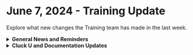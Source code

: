 # June 7, 2024 - Training Update

Explore what new changes the Training team has made in the last week.

<details>

<summary><strong>General News and Reminders</strong></summary>

* **SHOUT OUT** to Josh, Christian, Jamie, Dean, Adam, and our very own Ben (Ben WITH PERFECT SCORES!)  for successfully taking our [Broken link](broken-reference "mention") Exam, and collecting your prestigious **Certified Rewster** badge in Discord. &#x20;
* **REMINDER**: [Sign up for the Office Hours](https://calendly.com/cluck-u/office-hours?) and the[ ROC AMA](https://calendly.com/cluck-u/roc-ama) to work through any questions you have during and after training!
* **FLOW REMINDER**: The Week of June 17th, the 200s Live Trainings, Fast Track Onboardings, Office Hours, and the ROC AMA will be paused. However, Clea's got your back with some 100 series Training!&#x20;

![](<../../../.gitbook/assets/Clea (5).png>)

* Join us in our [Cluck-U Discord channel](https://discord.com/channels/936789089703845988/1121465945295167588) if you have any questions, comments, or concerns!

</details>

<details>

<summary><strong>Cluck U and Documentation Updates</strong></summary>

**What's New at Cluck University?**

* We'd love to get your feedback on our Training and Documentation! [Please fill out this form to let us know how we can improve](https://app.sli.do/event/m8C3AjPUnuDgpkVDmPsQL3)!
* As a reminder, you can make training and documentation requests at [https://rewst.canny.io/](https://rewst.canny.io/)
* Reminder that Rewst 200 videos for [201 - 203 are available here](broken-reference)!

**New & Updated Pages:**

* The [..](../../../ "mention") page has been updated thanks to the effort of Tricia Timney!
* [google-workspace-admin-sdk-integration-setup.md](../../../documentation/configuration/integrations/individual-integration-documentation/cloud/google-admin/google-workspace-admin-sdk-integration-setup.md "mention") page updated with clarifying notes

</details>

